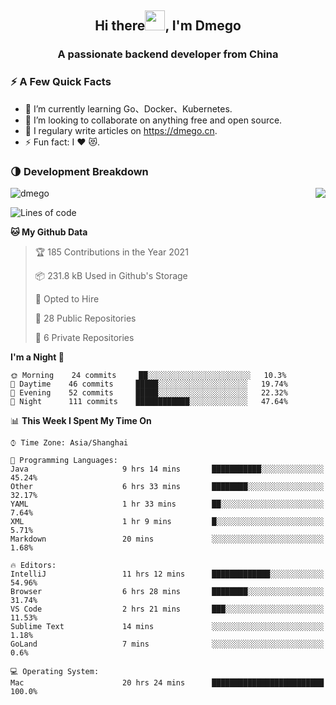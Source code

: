 <h2 align="center">Hi there<img src="https://cdn.jsdelivr.net/gh/dmego/images/img/Hi.gif" height="32" />, I'm Dmego </h2>
<h3 align="center">A passionate backend developer from China</h3>

### ⚡️ A Few Quick Facts

<ul>
    <li> 🌱 I’m currently learning Go、Docker、Kubernetes.</li>
    <li> 👯 I’m looking to collaborate on anything free and open source.</li>
    <li> 📝 I regulary write articles on <a href="https://dmego.cn">https://dmego.cn</a>.</li>
    <li> ⚡ Fun fact: I ❤️ 😻.</li>
</ul>

### 🌗 Development Breakdown

<img src="https://komarev.com/ghpvc/?username=dmego" alt="dmego" />

<img align="right" src="https://github-readme-stats.vercel.app/api?username=dmego&show_icons=true&icon_color=1573B3&hide_title=true&text_color=718096&bg_color=00000000&hide_border=true"/>

<!--START_SECTION:waka-->
![Lines of code](https://img.shields.io/badge/From%20Hello%20World%20I%27ve%20Written-228360%20lines%20of%20code-blue)

**🐱 My Github Data** 

> 🏆 185 Contributions in the Year 2021
 > 
> 📦 231.8 kB Used in Github's Storage 
 > 
> 💼 Opted to Hire
 > 
> 📜 28 Public Repositories 
 > 
> 🔑 6 Private Repositories  
 > 
**I'm a Night 🦉** 

```text
🌞 Morning    24 commits     ██░░░░░░░░░░░░░░░░░░░░░░░   10.3% 
🌆 Daytime    46 commits     █████░░░░░░░░░░░░░░░░░░░░   19.74% 
🌃 Evening    52 commits     █████░░░░░░░░░░░░░░░░░░░░   22.32% 
🌙 Night      111 commits    ████████████░░░░░░░░░░░░░   47.64%

```


📊 **This Week I Spent My Time On** 

```text
⌚︎ Time Zone: Asia/Shanghai

💬 Programming Languages: 
Java                     9 hrs 14 mins       ███████████░░░░░░░░░░░░░░   45.24% 
Other                    6 hrs 33 mins       ████████░░░░░░░░░░░░░░░░░   32.17% 
YAML                     1 hr 33 mins        ██░░░░░░░░░░░░░░░░░░░░░░░   7.64% 
XML                      1 hr 9 mins         █░░░░░░░░░░░░░░░░░░░░░░░░   5.71% 
Markdown                 20 mins             ░░░░░░░░░░░░░░░░░░░░░░░░░   1.68%

🔥 Editors: 
IntelliJ                 11 hrs 12 mins      █████████████░░░░░░░░░░░░   54.96% 
Browser                  6 hrs 28 mins       ████████░░░░░░░░░░░░░░░░░   31.74% 
VS Code                  2 hrs 21 mins       ███░░░░░░░░░░░░░░░░░░░░░░   11.53% 
Sublime Text             14 mins             ░░░░░░░░░░░░░░░░░░░░░░░░░   1.18% 
GoLand                   7 mins              ░░░░░░░░░░░░░░░░░░░░░░░░░   0.6%

💻 Operating System: 
Mac                      20 hrs 24 mins      █████████████████████████   100.0%

```


<!--END_SECTION:waka-->
